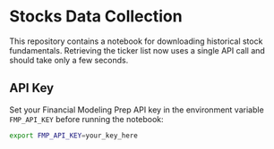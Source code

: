 # Stocks Data Collection

This repository contains a notebook for downloading historical stock fundamentals.
Retrieving the ticker list now uses a single API call and should take only a few seconds.

## API Key

Set your Financial Modeling Prep API key in the environment variable `FMP_API_KEY` before running the notebook:

```bash
export FMP_API_KEY=your_key_here
```
